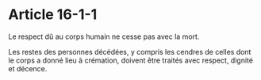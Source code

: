 # Article 16-1-1

<p>Le respect dû au corps humain ne cesse pas avec la mort.</p><p>Les restes des personnes décédées, y compris les cendres de celles dont le corps a donné lieu à crémation, doivent être traités avec respect, dignité et décence.</p>
